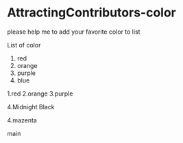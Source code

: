 # AttractingContributors-color
please help me to add your favorite color to list

List of color


1. red
2. orange
3. purple
4. blue

1.red
2.orange
3.purple

4.Midnight Black


4.mazenta

main
